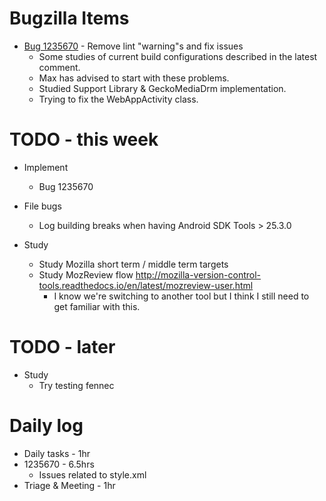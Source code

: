 # Bugzilla Items

* [Bug 1235670](https://bugzil.la/1235670) - Remove lint "warning"s and fix issues
  * Some studies of current build configurations described in the latest comment.
  * Max has advised to start with these problems.
  * Studied Support Library & GeckoMediaDrm implementation.
  * Trying to fix the WebAppActivity class.
  
# TODO - this week
  
* Implement
  * Bug 1235670

* File bugs
  * Log building breaks when having Android SDK Tools > 25.3.0
  
* Study
  * Study Mozilla short term / middle term targets
  * Study MozReview flow http://mozilla-version-control-tools.readthedocs.io/en/latest/mozreview-user.html
    * I know we're switching to another tool but I think I still need to get familiar with this.
  
# TODO - later

* Study
  * Try testing fennec

# Daily log

* Daily tasks - 1hr
* 1235670 - 6.5hrs
    * Issues related to style.xml
* Triage & Meeting - 1hr
